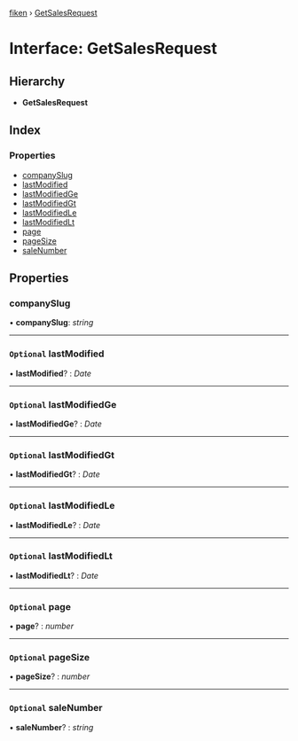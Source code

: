 [fiken](../README.md) › [GetSalesRequest](getsalesrequest.md)

# Interface: GetSalesRequest

## Hierarchy

* **GetSalesRequest**

## Index

### Properties

* [companySlug](getsalesrequest.md#companyslug)
* [lastModified](getsalesrequest.md#optional-lastmodified)
* [lastModifiedGe](getsalesrequest.md#optional-lastmodifiedge)
* [lastModifiedGt](getsalesrequest.md#optional-lastmodifiedgt)
* [lastModifiedLe](getsalesrequest.md#optional-lastmodifiedle)
* [lastModifiedLt](getsalesrequest.md#optional-lastmodifiedlt)
* [page](getsalesrequest.md#optional-page)
* [pageSize](getsalesrequest.md#optional-pagesize)
* [saleNumber](getsalesrequest.md#optional-salenumber)

## Properties

###  companySlug

• **companySlug**: *string*

___

### `Optional` lastModified

• **lastModified**? : *Date*

___

### `Optional` lastModifiedGe

• **lastModifiedGe**? : *Date*

___

### `Optional` lastModifiedGt

• **lastModifiedGt**? : *Date*

___

### `Optional` lastModifiedLe

• **lastModifiedLe**? : *Date*

___

### `Optional` lastModifiedLt

• **lastModifiedLt**? : *Date*

___

### `Optional` page

• **page**? : *number*

___

### `Optional` pageSize

• **pageSize**? : *number*

___

### `Optional` saleNumber

• **saleNumber**? : *string*
